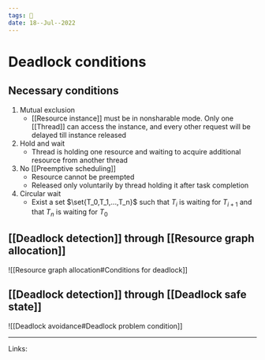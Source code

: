 ```yaml
---
tags: 🌱
date: 18--Jul--2022
---
```


# Deadlock conditions

## Necessary conditions

1. Mutual exclusion
    - [[Resource instance]] must be in nonsharable mode. Only one [[Thread]] can access the instance, and every other request will be delayed till instance released
2. Hold and wait
    - Thread is holding one resource and waiting to acquire additional resource from another thread
3. No [[Preemptive scheduling]]
    - Resource cannot be preempted
    - Released only voluntarily by thread holding it after task completion
4. Circular wait
    - Exist a set $\set{T_0,T_1,...,T_n}$ such that $T_i$ is waiting for $T_{i+1}$ and that $T_n$ is waiting for $T_0$

## [[Deadlock detection]] through [[Resource graph allocation]]

![[Resource graph allocation#Conditions for deadlock]]

## [[Deadlock detection]] through [[Deadlock safe state]]

![[Deadlock avoidance#Deadlock problem condition]]

---
Links: 